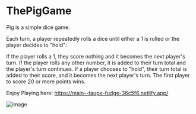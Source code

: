 # ThePigGame

Pig is a simple dice game.

Each turn, a player repeatedly rolls a dice until either a 1 is rolled or the player decides to "hold":

If the player rolls a 1, they score nothing and it becomes the next player's turn.
If the player rolls any other number, it is added to their turn total and the player's turn continues.
If a player chooses to "hold", their turn total is added to their score, and it becomes the next player's turn.
The first player to score 20 or more points wins.

Enjoy Playing here:  https://main--taupe-fudge-36c5f6.netlify.app/

![image](https://github.com/avanisshhh/ThePigGame/assets/92089520/2320d093-7c84-468f-b8cd-b82e1eb7573c)
